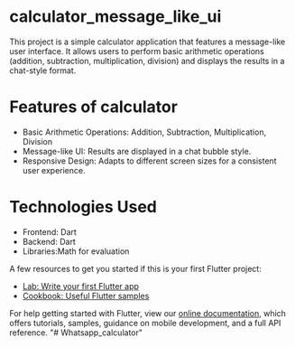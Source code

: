 # calculator_message_like_ui

This project is a simple calculator application that features a message-like user interface. It allows users to perform basic arithmetic operations (addition, subtraction, multiplication, division) and displays the results in a chat-style format.

# Features of calculator
- Basic Arithmetic Operations: Addition, Subtraction, Multiplication, Division
- Message-like UI: Results are displayed in a chat bubble style.
- Responsive Design: Adapts to different screen sizes for a consistent user experience.
# Technologies Used
- Frontend: Dart
- Backend: Dart
- Libraries:Math for evaluation


A few resources to get you started if this is your first Flutter project:

- [Lab: Write your first Flutter app](https://flutter.dev/docs/get-started/codelab)
- [Cookbook: Useful Flutter samples](https://flutter.dev/docs/cookbook)

For help getting started with Flutter, view our
[online documentation](https://flutter.dev/docs), which offers tutorials,
samples, guidance on mobile development, and a full API reference.
"# Whatsapp_calculator" 
